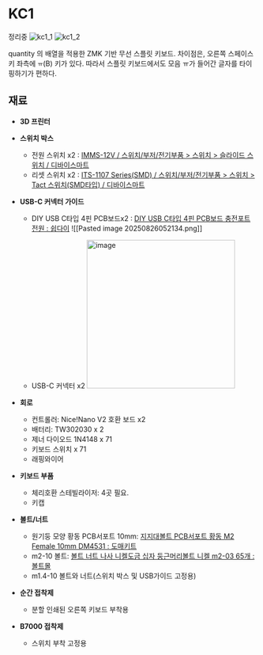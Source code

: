 
# KC1 
정리중
![kc1_1](https://github.com/user-attachments/assets/64942d8b-203c-4bde-a683-5dbb7a1f0a8a)
![kc1_2](https://github.com/user-attachments/assets/aedd0996-3a2f-4ef3-aa75-b99f5597805d)



quantity 의 배열을 적용한 ZMK 기반 무선 스플릿 키보드.
차이점은, 오른쪽 스페이스 키 좌측에 `ㅠ`(B) 키가 있다. 따라서 스플릿 키보드에서도 모음 ㅠ가 들어간 글자를 타이핑하기가 편하다. 

## 재료 
- **3D 프린터**
- **스위치 박스**
	- 전원 스위치 x2 : [IMMS-12V / 스위치/부저/전기부품 > 스위치 > 슬라이드 스위치 / 디바이스마트](https://www.devicemart.co.kr/goods/view?no=2647) 
	- 리셋 스위치 x2 : [ITS-1107 Series(SMD) / 스위치/부저/전기부품 > 스위치 > Tact 스위치(SMD타입) / 디바이스마트](https://www.devicemart.co.kr/goods/view?no=2205)
- **USB-C 커넥터 가이드**
	- DIY USB C타입 4핀 PCB보드x2 : [DIY USB C타입 4핀 PCB보드 충전포트 전원 : 쉽다이](https://smartstore.naver.com/shipdiy/products/10542643450?NaPm=ct%3Dmerkaz5c%7Cci%3Dcheckout%7Ctr%3Dppc%7Ctrx%3Dnull%7Chk%3D7cfef2133abdea45baf0331b858747c238c7faed)
	![[Pasted image 20250826052134.png]]

	- USB-C 커넥터 x2
	  <img width="300" height="300" alt="image" src="https://github.com/user-attachments/assets/858e42ca-3931-496c-8169-0bc173befa5e" />

- **회로**
	- 컨트롤러: Nice!Nano V2 호환 보드 x2
	- 배터리: TW302030 x 2
	- 제너 다이오드 1N4148 x 71
	- 키보드 스위치 x 71
	- 래핑와이어
- **키보드 부품**
	- 체리호환 스테빌라이저: 4곳 필요. 
	- 키캡
- **볼트/너트**
	- 원기둥 모양 황동 PCB서포트 10mm: [지지대볼트 PCB서포트 황동 M2 Female 10mm DM4531 : 도매키트](https://smartstore.naver.com/domekit/products/8022833626?NaPm=ct%3Dmerkqzhm%7Cci%3Dcheckout%7Ctr%3Dppc%7Ctrx%3Dnull%7Chk%3D7aed125db1f35ef28b2ab52542da6cf05032166c)
	- m2-10 볼트: [볼트 너트 나사 니켈도금 십자 둥근머리볼트 니켈 m2-03 65개 : 볼트몰](https://smartstore.naver.com/boltmall/products/7066715490?NaPm=ct%3Dmerkwk62%7Cci%3Dcheckout%7Ctr%3Dppc%7Ctrx%3Dnull%7Chk%3D0ffef8f8fcb36720c65260d20dcdb451f93155f8)
	- m1.4-10 볼트와 너트(스위치 박스 및 USB가이드 고정용)
- **순간 접착제**
	- 분할 인쇄된 오른쪽 키보드 부착용
- **B7000 접착제**
	- 스위치 부착 고정용
